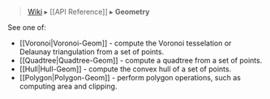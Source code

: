 > [Wiki](Home) ▸ [[API Reference]] ▸ **Geometry**

See one of:

* [[Voronoi|Voronoi-Geom]] - compute the Voronoi tesselation or Delaunay triangulation from a set of points.
* [[Quadtree|Quadtree-Geom]] - compute a quadtree from a set of points.
* [[Hull|Hull-Geom]] - compute the convex hull of a set of points.
* [[Polygon|Polygon-Geom]] - perform polygon operations, such as computing area and clipping.
